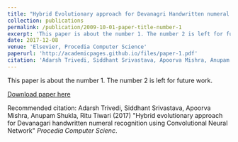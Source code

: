 ```yaml
---
title: "Hybrid Evolutionary approach for Devanagri Handwritten numeral recognition using Convolutional Neural Network"
collection: publications
permalink: /publication/2009-10-01-paper-title-number-1
excerpt: 'This paper is about the number 1. The number 2 is left for future work.'
date: 2017-12-08
venue: 'Elsevier, Procedia Computer Science'
paperurl: 'http://academicpages.github.io/files/paper-1.pdf'
citation: 'Adarsh Trivedi, Siddhant Srivastava, Apoorva Mishra, Anupam Shukla, Ritu Tiwari,&quot;Hybrid evolutionary approach for Devanagari handwritten numeral recognition using Convolutional Neural Network,.&quot; <i>Procedia Computer Science</i>. 1(1).'
---
```

This paper is about the number 1. The number 2 is left for future work.

[Download paper here](http://sidsriv.github.io/files/paper1.pdf)

Recommended citation: Adarsh Trivedi, Siddhant Srivastava, Apoorva Mishra, Anupam Shukla, Ritu Tiwari (2017) "Hybrid evolutionary approach for Devanagari handwritten numeral recognition using Convolutional Neural Network" <i>Procedia Computer Scienc</i>.
